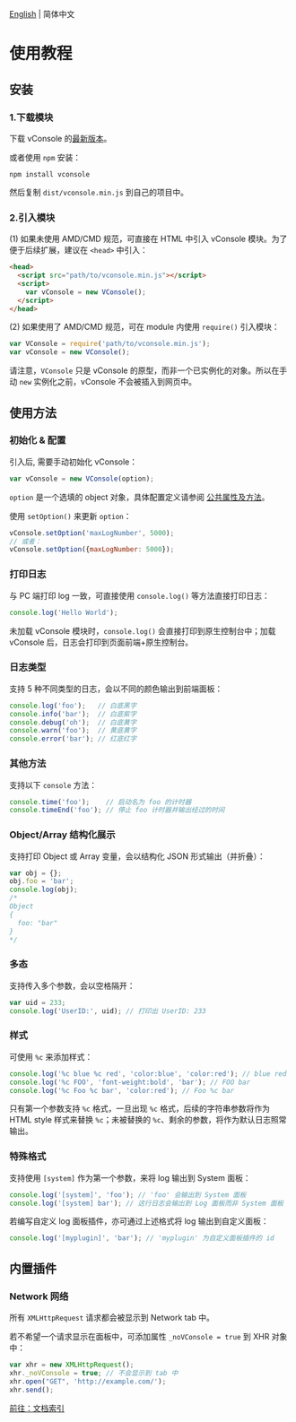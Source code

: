 [English](./tutorial.md) | 简体中文

使用教程
==============================

## 安装

### 1.下载模块

下载 vConsole 的[最新版本](https://github.com/WechatFE/vConsole/releases/latest)。

或者使用 `npm` 安装：

```
npm install vconsole
```

然后复制 `dist/vconsole.min.js` 到自己的项目中。

### 2.引入模块

(1) 如果未使用 AMD/CMD 规范，可直接在 HTML 中引入 vConsole 模块。为了便于后续扩展，建议在 `<head>` 中引入：

```html
<head>
  <script src="path/to/vconsole.min.js"></script>
  <script>
    var vConsole = new VConsole();
  </script>
</head>
```

(2) 如果使用了 AMD/CMD 规范，可在 module 内使用 `require()` 引入模块：

```javascript
var VConsole = require('path/to/vconsole.min.js');
var vConsole = new VConsole();
```

请注意，`VConsole` 只是 vConsole 的原型，而非一个已实例化的对象。所以在手动 `new` 实例化之前，vConsole 不会被插入到网页中。


## 使用方法

### 初始化 & 配置

引入后, 需要手动初始化 vConsole：

```javascript
var vConsole = new VConsole(option);
```

`option` 是一个选填的 object 对象，具体配置定义请参阅 [公共属性及方法](./public_properties_methods_CN.md)。

使用 `setOption()` 来更新 `option`：

```javascript
vConsole.setOption('maxLogNumber', 5000);
// 或者：
vConsole.setOption({maxLogNumber: 5000});
```

### 打印日志

与 PC 端打印 log 一致，可直接使用 `console.log()` 等方法直接打印日志：

```javascript
console.log('Hello World');
```

未加载 vConsole 模块时，`console.log()` 会直接打印到原生控制台中；加载 vConsole 后，日志会打印到页面前端+原生控制台。


### 日志类型

支持 5 种不同类型的日志，会以不同的颜色输出到前端面板：

```javascript
console.log('foo');   // 白底黑字
console.info('bar');  // 白底紫字
console.debug('oh');  // 白底黄字
console.warn('foo');  // 黄底黄字
console.error('bar'); // 红底红字
```


### 其他方法

支持以下 `console` 方法：

```javascript
console.time('foo');    // 启动名为 foo 的计时器
console.timeEnd('foo'); // 停止 foo 计时器并输出经过的时间
```


### Object/Array 结构化展示

支持打印 Object 或 Array 变量，会以结构化 JSON 形式输出（并折叠）：

```javascript
var obj = {};
obj.foo = 'bar';
console.log(obj);
/*
Object
{
  foo: "bar"
}
*/
```

### 多态

支持传入多个参数，会以空格隔开：

```javascript
var uid = 233;
console.log('UserID:', uid); // 打印出 UserID: 233
```


### 样式

可使用 `%c` 来添加样式：

```javascript
console.log('%c blue %c red', 'color:blue', 'color:red'); // blue red
console.log('%c FOO', 'font-weight:bold', 'bar'); // FOO bar
console.log('%c Foo %c bar', 'color:red'); // Foo %c bar
```

只有第一个参数支持 `%c` 格式，一旦出现 `%c` 格式，后续的字符串参数将作为 HTML style 样式来替换 `%c`；未被替换的 `%c`、剩余的参数，将作为默认日志照常输出。



### 特殊格式

支持使用 `[system]` 作为第一个参数，来将 log 输出到 System 面板：

```javascript
console.log('[system]', 'foo'); // 'foo' 会输出到 System 面板
console.log('[system] bar'); // 这行日志会输出到 Log 面板而非 System 面板
```

若编写自定义 log 面板插件，亦可通过上述格式将 log 输出到自定义面板：

```javascript
console.log('[myplugin]', 'bar'); // 'myplugin' 为自定义面板插件的 id
```


## 内置插件

### Network 网络

所有 `XMLHttpRequest` 请求都会被显示到 Network tab 中。

若不希望一个请求显示在面板中，可添加属性 `_noVConsole = true` 到 XHR 对象中：

```javascript
var xhr = new XMLHttpRequest();
xhr._noVConsole = true; // 不会显示到 tab 中
xhr.open("GET", 'http://example.com/');
xhr.send();
```


[前往：文档索引](./a_doc_index_CN.md)

